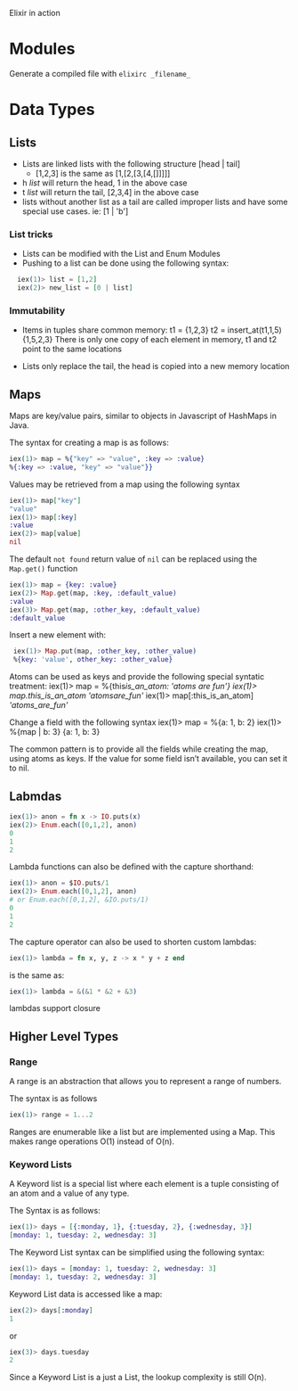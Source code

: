 Elixir in action

# Modules

Generate a compiled file with `elixirc _filename_`

# Data Types

## Lists



- Lists are linked lists with the following structure [head | tail]
  - [1,2,3] is the same as [1,[2,[3,[4,[]]]]]
- h _list_ will return the head, 1 in the above case
- t _list_ will return the tail, [2,3,4] in the above case
- lists without another list as a tail are called improper lists and have some special use cases. ie: [1 | 'b']

### List tricks

- Lists can be modified with the List and Enum Modules
- Pushing to a list can be done using the following syntax:
```elixir
  iex(1)> list = [1,2]
  iex(2)> new_list = [0 | list]
```

### Immutability

- Items in tuples share common memory:
  t1 = {1,2,3}
  t2 = insert_at(t1,1,5)
  {1,5,2,3}
  There is only one copy of each element in memory, t1 and t2 point to the same locations

- Lists only replace the tail, the head is copied into a new memory location

## Maps

Maps are key/value pairs, similar to objects in Javascript of HashMaps in Java.

The syntax for creating a map is as follows:

```elixir
iex(1)> map = %{"key" => "value", :key => :value}
%{:key => :value, "key" => "value"}}
```

Values may be retrieved from a map using the following syntax

```elixir
iex(1)> map["key"]
"value"
iex(1)> map[:key]
:value
iex(2)> map[value]
nil
```

The default `not found` return value of `nil` can be replaced using the `Map.get()` function

```elixir
iex(1)> map = {key: :value}
iex(2)> Map.get(map, :key, :default_value)
:value
iex(3)> Map.get(map, :other_key, :default_value)
:default_value
```

Insert a new element with:

```elixir
 iex(1)> Map.put(map, :other_key, :other_value)
 %{key: 'value', other_key: :other_value}
```

Atoms can be used as keys and provide the following special syntatic treatment:
iex(1)> map = %{this*is_an_atom: 'atoms are fun'}
iex(1)> map.this_is_an_atom
*'atoms*are_fun'*
iex(1)> map[:this_is_an_atom]
_'atoms_are_fun'_

Change a field with the following syntax
iex(1)> map = %{a: 1, b: 2}
iex(1)> %{map | b: 3}
{a: 1, b: 3}

The common pattern is to provide all the fields while creating the map, using atoms as keys.
If the value for some field isn’t available, you can set it to nil.

## Labmdas

```elixir
iex(1)> anon = fn x -> IO.puts(x)
iex(2)> Enum.each([0,1,2], anon)
0
1
2
```

Lambda functions can also be defined with the capture shorthand:

```elixir
iex(1)> anon = $IO.puts/1
iex(2)> Enum.each([0,1,2], anon)
# or Enum.each([0,1,2], &IO.puts/1)
0
1
2
```

The capture operator can also be used to shorten custom lambdas:

```elixir
iex(1)> lambda = fn x, y, z -> x * y + z end
```

is the same as:

```elixir
iex(1)> lambda = &(&1 * &2 + &3)
```

lambdas support closure

## Higher Level Types

### Range

A range is an abstraction that allows you to represent a range of numbers.

The syntax is as follows

```elixir
iex(1)> range = 1...2
```

Ranges are enumerable like a list but are implemented using a Map.
This makes range operations O(1) instead of O(n).

### Keyword Lists

A Keyword list is a special list where each element is a tuple consisting of an atom and a value of any type.

The Syntax is as follows:

```elixir
iex(1)> days = [{:monday, 1}, {:tuesday, 2}, {:wednesday, 3}]
[monday: 1, tuesday: 2, wednesday: 3]
```

The Keyword List syntax can be simplified using the following syntax:

```elixir
iex(1)> days = [monday: 1, tuesday: 2, wednesday: 3]
[monday: 1, tuesday: 2, wednesday: 3]
```

Keyword List data is accessed like a map:

```elixir
iex(2)> days[:monday]
1
```

or

```elixir
iex(3)> days.tuesday
2
```

Since a Keyword List is a just a List, the lookup complexity is still O(n).
